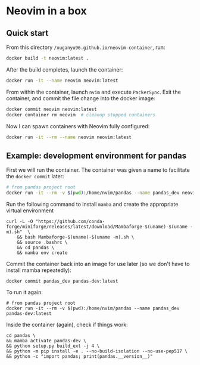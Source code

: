 # Neovim in a box

## Quick start
From this directory `/xuganyu96.github.io/neovim-container`, run:

```bash
docker build -t neovim:latest .
```

After the build completes, launch the container:

```bash
docker run -it --name neovim neovim:latest
```

From within the container, launch `nvim` and execute `PackerSync`. Exit the container, and commit the file change into the docker image:

```bash
docker commit neovim neovim:latest
docker container rm neovim  # cleanup stopped containers
```

Now I can spawn containers with Neovim fully configured:

```bash
docker run -it --rm --name neovim neovim:latest
```

## Example: development environment for pandas
First we will run the container. The container was given a name to facilitate the `docker commit` later:

```bash
# from pandas project root
docker run -it --rm -v $(pwd):/home/nvim/pandas --name pandas_dev neovim:latest
```

Run the following command to install `mamba` and create the appropriate virtual environment

```
curl -L -O "https://github.com/conda-forge/miniforge/releases/latest/download/Mambaforge-$(uname)-$(uname -m).sh"  \
    && bash Mambaforge-$(uname)-$(uname -m).sh \
    && source .bashrc \
    && cd pandas \
    && mamba env create
```

Commit the container back into an image for use later (so we don't have to install mamba repeatedly):

```
docker commit pandas_dev pandas-dev:latest
```

To run it again:

```
# from pandas project root
docker run -it --rm -v $(pwd):/home/nvim/pandas --name pandas_dev pandas-dev:latest
```

Inside the container (again), check if things work:

```
cd pandas \
&& mamba activate pandas-dev \
&& python setup.py build_ext -j 4 \
&& python -m pip install -e . --no-build-isolation --no-use-pep517 \
&& python -c "import pandas; print(pandas.__version__)"
```
